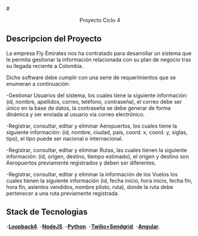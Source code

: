 #<center> Proyecto Ciclo 4 </center>
## Descripcion del Proyecto
La  empresa  Fly  Emirates  nos  ha  contratado  para  desarrollar  un  sistema  que  le  permita 
gestionar  la  información  relacionada  con  su  plan  de  negocio  tras  su  llegada  reciente  a 
Colombia. 

Dicho  software  debe  cumplir  con  una  serie  de  requerimientos  que  se  enumeran  a 
continuación:

-Gestionar  Usuarios  del  sistema,  los  cuales  tiene  la  siguiente  información:  (id, 
nombre, apellidos, correo, teléfono, contraseña), el correo debe ser único en la 
base de datos, la contraseña se debe generar de forma  dinámica y ser enviada 
al usuario vía correo electrónico.

-Registrar,  consultar,  editar  y  eliminar  Aeropuertos,  los  cuales tiene  la  siguiente 
información:  (id,  nombre,  ciudad,  país,  coord.  x,  coord.  y,  siglas,  tipo),  el  tipo 
puede ser nacional o internacional.

-Registrar, consultar, editar y eliminar Rutas, las cuales  tienen  la siguiente 
información:  (id,  origen,  destino,  tiempo  estimado),  el  origen  y  destino  son 
Aeropuertos previamente registrados y deben ser diferentes.

-Registrar, consultar, editar y eliminar la información de los Vuelos los cuales tienen 
la  siguiente  información  (id,  fecha  inicio,  hora  inicio,  fecha  fin,  hora  fin,  asientos 
vendidos, nombre piloto, ruta), donde la ruta debe pertenecer a una ruta 
previamente registrada.

## Stack de Tecnologias

-**[Loopback4](https://loopback.io/)**.
-**[NodeJS](https://nodejs.org/en/)**.
-**[Python](https://www.python.org/)**.
-**[Twilio+Sendgrid](https://www.twilio.com/)**.
-**[Angular](https://angular.io/)**.

